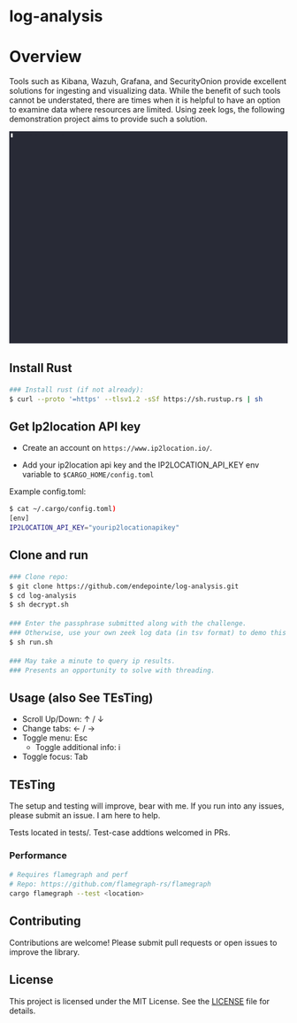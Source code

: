 # log-analysis 


# Overview 
Tools such as Kibana, Wazuh, Grafana, and SecurityOnion provide excellent solutions for ingesting and visualizing data. While the benefit of such tools cannot be understated, there are times when it is helpful to have an option to examine data where resources are limited. Using zeek logs, the following demonstration project aims to provide such a solution. 

![Demo](demo.gif)

## Install Rust

```bash
### Install rust (if not already):
$ curl --proto '=https' --tlsv1.2 -sSf https://sh.rustup.rs | sh
```

## Get Ip2location API key

- Create an account on `https://www.ip2location.io/`.

- Add your ip2location api key and the IP2LOCATION_API_KEY env variable to `$CARGO_HOME/config.toml` 

Example config.toml: 

```bash
$ cat ~/.cargo/config.toml)
[env]
IP2LOCATION_API_KEY="yourip2locationapikey"
```

## Clone and run 

```bash
### Clone repo:
$ git clone https://github.com/endepointe/log-analysis.git
$ cd log-analysis
$ sh decrypt.sh 

### Enter the passphrase submitted along with the challenge.
### Otherwise, use your own zeek log data (in tsv format) to demo this tool.
$ sh run.sh

### May take a minute to query ip results. 
### Presents an opportunity to solve with threading.
```

## Usage (also See TEsTing)

- Scroll Up/Down: &#8593; / &#8595;
- Change tabs: &#8592; / &#8594;
- Toggle menu: Esc
    - Toggle additional info: i
- Toggle focus: Tab

## TEsTing

The setup and testing will improve, bear with me. If you run into any issues, please submit an issue. I am here to help.

Tests located in tests/. Test-case addtions welcomed in PRs.

### Performance
```bash
# Requires flamegraph and perf
# Repo: https://github.com/flamegraph-rs/flamegraph
cargo flamegraph --test <location>
```

## Contributing

Contributions are welcome! Please submit pull requests or open issues to improve the library.

## License

This project is licensed under the MIT License. See the [LICENSE](LICENSE) file for details.
